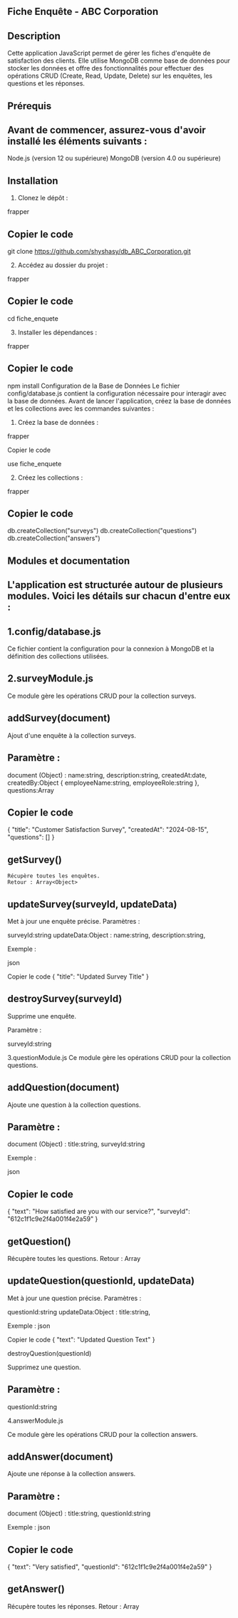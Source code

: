  ## Fiche Enquête - ABC Corporation

 ## Description

  Cette application JavaScript permet de gérer les fiches d'enquête de satisfaction des clients. Elle utilise MongoDB comme base de données pour stocker les données et offre des fonctionnalités pour effectuer des opérations CRUD (Create, Read, Update, Delete) sur les enquêtes, les questions et les réponses.

  ## Prérequis

  ## Avant de commencer, assurez-vous d'avoir installé les éléments suivants :

  Node.js (version 12 ou supérieure)
  MongoDB (version 4.0 ou supérieure)

  ## Installation

  1. Clonez le dépôt :

  frapper

  ## Copier le code

  git clone https://github.com/shyshasy/db_ABC_Corporation.git

  2. Accédez au dossier du projet :

  frapper

  ## Copier le code

  cd fiche_enquete

  3. Installer les dépendances :

  frapper

  ## Copier le code

  npm install
  Configuration de la Base de Données
  Le fichier config/database.js contient la configuration nécessaire pour interagir avec la base de données. Avant de lancer l'application, créez la base de données et les collections avec les commandes suivantes :

  1. Créez la base de données :

  frapper

  Copier le code

  use fiche_enquete

  2. Créez les collections :

  frapper

  ## Copier le code

  db.createCollection("surveys")
  db.createCollection("questions")
  db.createCollection("answers")

  ## Modules et documentation

  ## L'application est structurée autour de plusieurs modules. Voici les détails sur chacun d'entre eux :

 ## 1.config/database.js

  Ce fichier contient la configuration pour la connexion à MongoDB et la définition des collections utilisées.

  ## 2.surveyModule.js

   Ce module gère les opérations CRUD pour la collection surveys.

  ## addSurvey(document)

  Ajout d'une enquête à la collection surveys. 

  ## Paramètre :

  document (Object) : name:string, description:string, createdAt:date, createdBy:Object { employeeName:string, employeeRole:string }, 
  questions:Array<Object>

  ## Copier le code

  {
    "title": "Customer Satisfaction Survey",
    "createdAt": "2024-08-15",
    "questions": []
  }

  ## getSurvey()

    Récupère toutes les enquêtes.
    Retour : Array<Object>
    
  ## updateSurvey(surveyId, updateData)

  Met à jour une enquête précise. 
  Paramètres :

  surveyId:string
  updateData:Object : name:string, description:string, 

  Exemple :
  
  json

  Copier le code
  {
    "title": "Updated Survey Title"
  }

  ## destroySurvey(surveyId)

  Supprime une enquête.
  
  Paramètre :

  surveyId:string

  3.questionModule.js
  Ce module gère les opérations CRUD pour la collection questions.

  ## addQuestion(document)

  Ajoute une question à la collection questions. 

  ## Paramètre :

 document (Object) : title:string, surveyId:string

  Exemple :
  
  json

 ## Copier le code

  {
    "text": "How satisfied are you with our service?",
    "surveyId": "612c1f1c9e2f4a001f4e2a59"
  }
  ## getQuestion()

  Récupère toutes les questions. 
  Retour : Array<Object>

  ## updateQuestion(questionId, updateData)

  Met à jour une question précise. 
  Paramètres :

   questionId:string
   updateData:Object : title:string, 

  Exemple :
  json

  Copier le code
  {
    "text": "Updated Question Text"
  }

  destroyQuestion(questionId)

  Supprimez une question. 

 ## Paramètre :

  questionId:string

  4.answerModule.js

  Ce module gère les opérations CRUD pour la collection answers.

  ## addAnswer(document)

  Ajoute une réponse à la collection answers. 

  ## Paramètre :

  document (Object) : title:string, questionId:string 
  
  Exemple :
  json

  ## Copier le code

  {
    "text": "Very satisfied",
    "questionId": "612c1f1c9e2f4a001f4e2a59"
  }
  ## getAnswer()

  Récupère toutes les réponses. 
  Retour : Array<Object>

 ## updateAnswer(answerId, updateData)

  Met à jour une réponse précise. 

  ## Paramètres :

  answerId:string
  updateData:Object : title:string, 

  Exemple :
  json

  Copier le code
  {
    "text": "Somewhat satisfied"
  }

  ## destroyAnswer(answerId)

  Supprimez une réponse. 

 ## Paramètre :

  answerId:string

  ## Utilisation

 ## Pour démarrer l'application, exécutez la commande suivante :

  frapper

  ## Copier le code
  
  npm start

  ## Auteur

  [Aichetou Taher Sy](https://github.com/shyshasy)